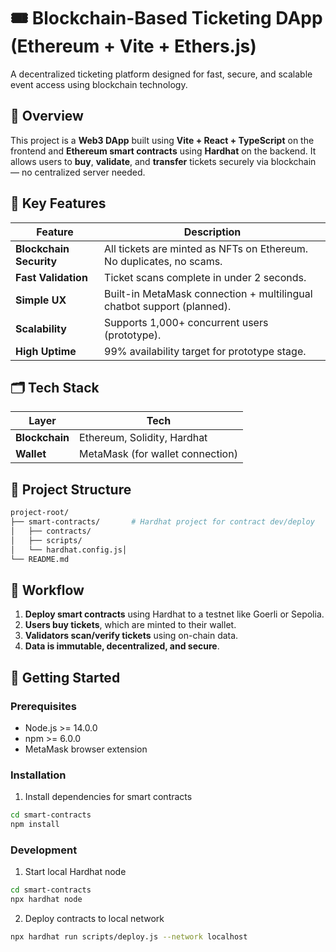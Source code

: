# 🎟️ Blockchain-Based Ticketing DApp (Ethereum + Vite + Ethers.js)

A decentralized ticketing platform designed for fast, secure, and scalable event access using blockchain technology.

## 🧠 Overview

This project is a **Web3 DApp** built using **Vite + React + TypeScript** on the frontend and **Ethereum smart contracts** using **Hardhat** on the backend. It allows users to **buy**, **validate**, and **transfer** tickets securely via blockchain — no centralized server needed.

## 🔐 Key Features

| Feature | Description |
| --- | --- |
| **Blockchain Security** | All tickets are minted as NFTs on Ethereum. No duplicates, no scams. |
| **Fast Validation** | Ticket scans complete in under 2 seconds. |
| **Simple UX** | Built-in MetaMask connection + multilingual chatbot support (planned). |
| **Scalability** | Supports 1,000+ concurrent users (prototype). |
| **High Uptime** | 99% availability target for prototype stage. |

## 🗂️ Tech Stack

| Layer | Tech |
| --- | --- |
| **Blockchain** | Ethereum, Solidity, Hardhat |
| **Wallet** | MetaMask (for wallet connection) |

## 📁 Project Structure

```bash
project-root/
├── smart-contracts/       # Hardhat project for contract dev/deploy
│   ├── contracts/
│   ├── scripts/
│   └── hardhat.config.js│
└── README.md
```

## 🔄 Workflow

1. **Deploy smart contracts** using Hardhat to a testnet like Goerli or Sepolia.
2. **Users buy tickets**, which are minted to their wallet.
3. **Validators scan/verify tickets** using on-chain data.
4. **Data is immutable, decentralized, and secure**.

## 🚀 Getting Started

### Prerequisites

- Node.js >= 14.0.0
- npm >= 6.0.0
- MetaMask browser extension

### Installation

1. Install dependencies for smart contracts
```bash
cd smart-contracts
npm install
```

### Development

1. Start local Hardhat node
```bash
cd smart-contracts
npx hardhat node
```

2. Deploy contracts to local network
```bash
npx hardhat run scripts/deploy.js --network localhost
```